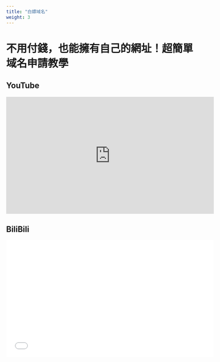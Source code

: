 ```yaml
---  
title: "白嫖域名"  
weight: 3
---  
```

# 不用付錢，也能擁有自己的網址！超簡單域名申請教學
## YouTube
<iframe width="560" height="315" src="https://www.youtube.com/embed/wpV3ifYfshk?si=rjCGV4l71LTNucMA" title="YouTube video player" frameborder="0" allow="accelerometer; autoplay; clipboard-write; encrypted-media; gyroscope; picture-in-picture; web-share" referrerpolicy="strict-origin-when-cross-origin" allowfullscreen></iframe>

## BiliBili
<iframe width="560" height="315" src="//player.bilibili.com/player.html?isOutside=true&aid=115055328825153&bvid=BV1Y6ewzYEuY&cid=31806522771&p=1" scrolling="no" border="0" frameborder="no" framespacing="0" allowfullscreen="true"></iframe>